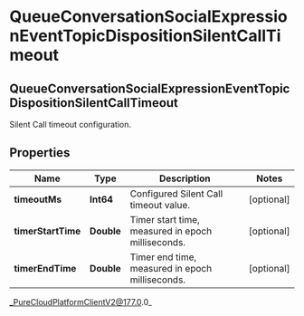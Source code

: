 # QueueConversationSocialExpressionEventTopicDispositionSilentCallTimeout

## QueueConversationSocialExpressionEventTopicDispositionSilentCallTimeout
Silent Call timeout configuration.

## Properties

|Name | Type | Description | Notes|
|------------ | ------------- | ------------- | -------------|
| **timeoutMs** | **Int64** | Configured Silent Call timeout value. | [optional] |
| **timerStartTime** | **Double** | Timer start time, measured in epoch milliseconds. | [optional] |
| **timerEndTime** | **Double** | Timer end time, measured in epoch milliseconds. | [optional] |



_PureCloudPlatformClientV2@177.0.0_
